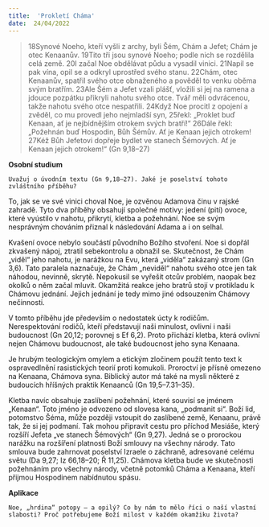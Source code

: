 ```yaml
---
title:  'Prokletí Cháma'
date:  24/04/2022
---
```


> <p></p>
> 18Synové Noeho, kteří vyšli z archy, byli Šém, Chám a Jefet; Chám je otec Kenaanův. 19Tito tři jsou synové Noeho; podle nich se rozdělila celá země. 20I začal Noe obdělávat půdu a vysadil vinici. 21Napil se pak vína, opil se a odkryl uprostřed svého stanu. 22Chám, otec Kenaanův, spatřil svého otce obnaženého a pověděl to venku oběma svým bratřím. 23Ale Šém a Jefet vzali plášť, vložili si jej na ramena a jdouce pozpátku přikryli nahotu svého otce. Tvář měli odvrácenou, takže nahotu svého otce nespatřili. 24Když Noe procitl z opojení a zvěděl, co mu provedl jeho nejmladší syn, 25řekl: „Proklet buď Kenaan, ať je nejbídnějším otrokem svých bratří!“ 26Dále řekl: „Požehnán buď Hospodin, Bůh Šémův. Ať je Kenaan jejich otrokem! 27Kéž Bůh Jefetovi dopřeje bydlet ve stanech Šémových. Ať je Kenaan jejich otrokem!“ (Gn 9,18–27)

**Osobní studium**

`Uvažuj o úvodním textu (Gn 9,18–27). Jaké je poselství tohoto zvláštního příběhu?`

To, jak se ve své vinici choval Noe, je ozvěnou Adamova činu v rajské zahradě. Tyto dva příběhy obsahují společné motivy: jedení (pití) ovoce, které vyústilo v nahotu, přikrytí, kletba a požehnání. Noe se svým nesprávným chováním přiznal k následování Adama a i on selhal.

Kvašení ovoce nebylo součástí původního Božího stvoření. Noe si dopřál zkvašený nápoj, ztratil sebekontrolu a obnažil se. Skutečnost, že Chám „viděl“ jeho nahotu, je narážkou na Evu, která „viděla“ zakázaný strom (Gn 3,6). Tato paralela naznačuje, že Chám „neviděl“ nahotu svého otce jen tak náhodou, nevinně, skrytě. Nepokusil se vyřešit otcův problém, naopak bez okolků o něm začal mluvit. Okamžitá reakce jeho bratrů stojí v protikladu k Chámovu jednání. Jejich jednání je tedy mimo jiné odsouzením Chámovy nečinnosti.

V tomto příběhu jde především o nedostatek úcty k rodičům. Nerespektování rodičů, kteří představují naši minulost, ovlivní i naši budoucnost (Gn 20,12; porovnej s Ef 6,2). Proto přichází kletba, která ovlivní nejen Chámovu budoucnost, ale také budoucnost jeho syna Kenaana.

Je hrubým teologickým omylem a etickým zločinem použít tento text k ospravedlnění rasistických teorií proti komukoli. Proroctví je přísně omezeno na Kenaana, Chámova syna. Biblický autor má také na mysli některé z budoucích hříšných praktik Kenaanců (Gn 19,5–7.31–35).

Kletba navíc obsahuje zaslíbení požehnání, které souvisí se jménem „Kenaan“. Toto jméno je odvozeno od slovesa kana, „podmanit si“. Boží lid, potomstvo Šéma, může později vstoupit do zaslíbené země, Kenaanu, právě tak, že si jej podmaní. Tak mohou připravit cestu pro příchod Mesiáše, který rozšíří Jefeta „ve stanech Šémových“ (Gn 9,27). Jedná se o prorockou narážku na rozšíření platnosti Boží smlouvy na všechny národy. Tato smlouva bude zahrnovat poselství Izraele o záchraně, adresované celému světu (Da 9,27; Iz 66,18–20; Ř 11,25). Chámova kletba bude ve skutečnosti požehnáním pro všechny národy, včetně potomků Cháma a Kenaana, kteří přijmou Hospodinem nabídnutou spásu.

**Aplikace**

`Noe, „hrdina“ potopy – a opilý? Co by nám to mělo říci o naší vlastní slabosti? Proč potřebujeme Boží milost v každém okamžiku života?`